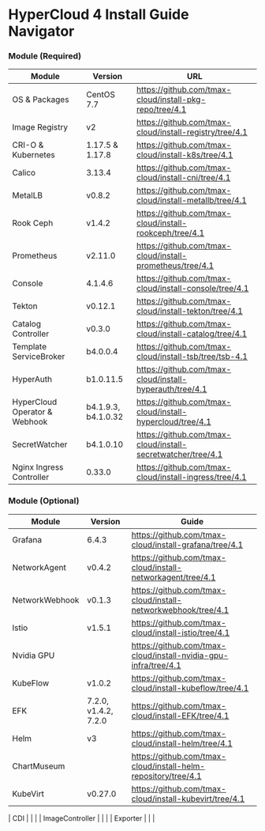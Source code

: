 
# HyperCloud 4 Install Guide Navigator

### Module (Required)
| Module | Version | URL |
| ------ | ------ | ------ |
| OS & Packages | CentOS 7.7 | https://github.com/tmax-cloud/install-pkg-repo/tree/4.1 |
| Image Registry | v2 | https://github.com/tmax-cloud/install-registry/tree/4.1 |
| CRI-O & Kubernetes | 1.17.5 & 1.17.8  | https://github.com/tmax-cloud/install-k8s/tree/4.1 |
| Calico | 3.13.4 | https://github.com/tmax-cloud/install-cni/tree/4.1 |
| MetalLB | v0.8.2 | https://github.com/tmax-cloud/install-metallb/tree/4.1 |
| Rook Ceph | v1.4.2 | https://github.com/tmax-cloud/install-rookceph/tree/4.1 |
| Prometheus | v2.11.0 | https://github.com/tmax-cloud/install-prometheus/tree/4.1 |
| Console | 4.1.4.6 | https://github.com/tmax-cloud/install-console/tree/4.1 |
| Tekton | v0.12.1 | https://github.com/tmax-cloud/install-tekton/tree/4.1 |
| Catalog Controller | v0.3.0 | https://github.com/tmax-cloud/install-catalog/tree/4.1 |
| Template ServiceBroker | b4.0.0.4 | https://github.com/tmax-cloud/install-tsb/tree/tsb-4.1 |
| HyperAuth | b1.0.11.5 | https://github.com/tmax-cloud/install-hyperauth/tree/4.1 |
| HyperCloud Operator & Webhook | b4.1.9.3, b4.1.0.32 | https://github.com/tmax-cloud/install-hypercloud/tree/4.1 |
| SecretWatcher | b4.1.0.10 | https://github.com/tmax-cloud/install-secretwatcher/tree/4.1 |
| Nginx Ingress Controller | 0.33.0 | https://github.com/tmax-cloud/install-ingress/tree/4.1 |

### Module (Optional)
| Module | Version | Guide |
| ------ | ------ | ------ |
| Grafana | 6.4.3 | https://github.com/tmax-cloud/install-grafana/tree/4.1 |
| NetworkAgent | v0.4.2 | https://github.com/tmax-cloud/install-networkagent/tree/4.1 |
| NetworkWebhook | v0.1.3 | https://github.com/tmax-cloud/install-networkwebhook/tree/4.1 |
| Istio | v1.5.1 | https://github.com/tmax-cloud/install-istio/tree/4.1 |
| Nvidia GPU | | https://github.com/tmax-cloud/install-nvidia-gpu-infra/tree/4.1 |
| KubeFlow | v1.0.2 | https://github.com/tmax-cloud/install-kubeflow/tree/4.1 |
| EFK | 7.2.0, v1.4.2, 7.2.0 | https://github.com/tmax-cloud/install-EFK/tree/4.1 |
| Helm | v3 | https://github.com/tmax-cloud/install-helm/tree/4.1 |
| ChartMuseum |  | https://github.com/tmax-cloud/install-helm-repository/tree/4.1 |
| KubeVirt | v0.27.0 | https://github.com/tmax-cloud/install-kubevirt/tree/4.1 |

| CDI |  |  |
| ImageController | |  |
| Exporter | |  |
